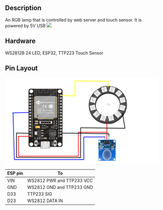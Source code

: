 ## Description
An RGB lamp that is controlled by web server and touch sensor. It is powered by 5V USB
![](lamp.gif)
## Hardware
WS2812B 24 LED, ESP32, TTP223 Touch Sensor

## Pin Layout
![](schematics.jpg)

| ESP pin  | To |
| ------------- | ------------- |
| VIN  | WS2812 PWR and TTP233 VCC  |
| GND  | WS2812 GND and TTP233 GND  |
| D33  | TTP233 SIG                 |
| D23  | WS2812 DATA IN             |

